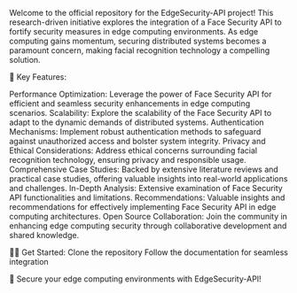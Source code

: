 Welcome to the official repository for the EdgeSecurity-API project! This research-driven initiative explores the integration of a Face Security API to fortify security measures in edge computing environments. As edge computing gains momentum, securing distributed systems becomes a paramount concern, making facial recognition technology a compelling solution.

🚀 Key Features:

Performance Optimization: Leverage the power of Face Security API for efficient and seamless security enhancements in edge computing scenarios. Scalability: Explore the scalability of the Face Security API to adapt to the dynamic demands of distributed systems. Authentication Mechanisms: Implement robust authentication methods to safeguard against unauthorized access and bolster system integrity. Privacy and Ethical Considerations: Address ethical concerns surrounding facial recognition technology, ensuring privacy and responsible usage. Comprehensive Case Studies: Backed by extensive literature reviews and practical case studies, offering valuable insights into real-world applications and challenges. In-Depth Analysis: Extensive examination of Face Security API functionalities and limitations. Recommendations: Valuable insights and recommendations for effectively implementing Face Security API in edge computing architectures. Open Source Collaboration: Join the community in enhancing edge computing security through collaborative development and shared knowledge.

👩‍💻 Get Started: Clone the repository Follow the documentation for seamless integration

🔐 Secure your edge computing environments with EdgeSecurity-API!
